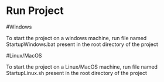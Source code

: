 # Run Project

#Windows

To start the project on a windows machine, run file named StartupWindows.bat present in the root directory of the project

#Linux/MacOS

To start the project on a Linux/MacOS machine, run file named StartupLinux.sh present in the root directory of the project
